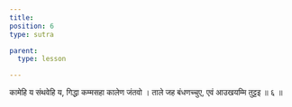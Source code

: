 ```yaml
---
title: 
position: 6
type: sutra

parent:
  type: lesson

---
```


कामेहि य संथवेहि य, गिद्धा कम्मसहा कालेण जंतवो । 
ताले जह बंधणच्चुए, एवं आउखयम्मि तुट्टइ ॥ ६ ॥